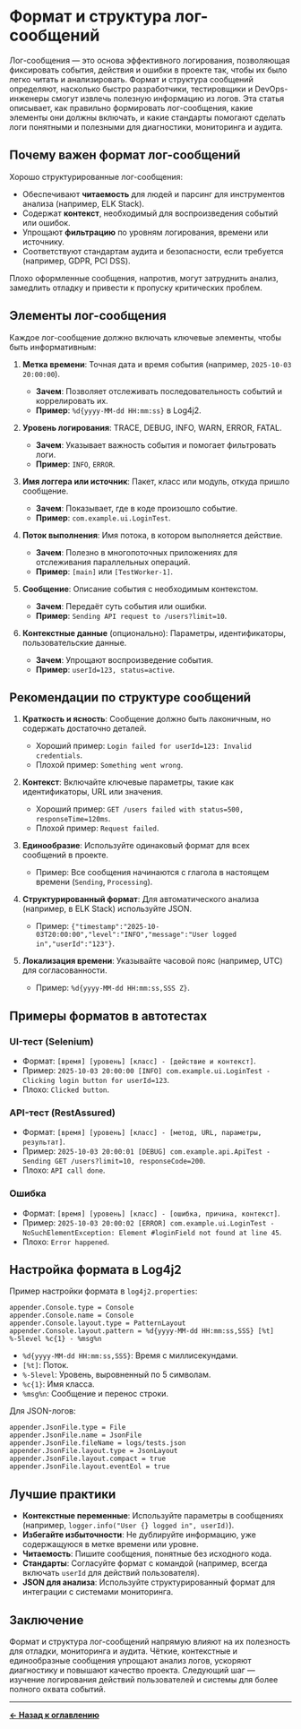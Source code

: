 # Формат и структура лог-сообщений

Лог-сообщения — это основа эффективного логирования, позволяющая фиксировать события, действия и ошибки в проекте так, чтобы их было легко читать и анализировать. Формат и структура сообщений определяют, насколько быстро разработчики, тестировщики и DevOps-инженеры смогут извлечь полезную информацию из логов. Эта статья описывает, как правильно формировать лог-сообщения, какие элементы они должны включать, и какие стандарты помогают сделать логи понятными и полезными для диагностики, мониторинга и аудита.

## Почему важен формат лог-сообщений

Хорошо структурированные лог-сообщения:
- Обеспечивают **читаемость** для людей и парсинг для инструментов анализа (например, ELK Stack).
- Содержат **контекст**, необходимый для воспроизведения событий или ошибок.
- Упрощают **фильтрацию** по уровням логирования, времени или источнику.
- Соответствуют стандартам аудита и безопасности, если требуется (например, GDPR, PCI DSS).

Плохо оформленные сообщения, напротив, могут затруднить анализ, замедлить отладку и привести к пропуску критических проблем.

## Элементы лог-сообщения

Каждое лог-сообщение должно включать ключевые элементы, чтобы быть информативным:

1. **Метка времени**: Точная дата и время события (например, `2025-10-03 20:00:00`).
    - **Зачем**: Позволяет отслеживать последовательность событий и коррелировать их.
    - **Пример**: `%d{yyyy-MM-dd HH:mm:ss}` в Log4j2.

2. **Уровень логирования**: TRACE, DEBUG, INFO, WARN, ERROR, FATAL.
    - **Зачем**: Указывает важность события и помогает фильтровать логи.
    - **Пример**: `INFO`, `ERROR`.

3. **Имя логгера или источник**: Пакет, класс или модуль, откуда пришло сообщение.
    - **Зачем**: Показывает, где в коде произошло событие.
    - **Пример**: `com.example.ui.LoginTest`.

4. **Поток выполнения**: Имя потока, в котором выполняется действие.
    - **Зачем**: Полезно в многопоточных приложениях для отслеживания параллельных операций.
    - **Пример**: `[main]` или `[TestWorker-1]`.

5. **Сообщение**: Описание события с необходимым контекстом.
    - **Зачем**: Передаёт суть события или ошибки.
    - **Пример**: `Sending API request to /users?limit=10`.

6. **Контекстные данные** (опционально): Параметры, идентификаторы, пользовательские данные.
    - **Зачем**: Упрощают воспроизведение события.
    - **Пример**: `userId=123, status=active`.

## Рекомендации по структуре сообщений

1. **Краткость и ясность**: Сообщение должно быть лаконичным, но содержать достаточно деталей.
    - Хороший пример: `Login failed for userId=123: Invalid credentials`.
    - Плохой пример: `Something went wrong`.

2. **Контекст**: Включайте ключевые параметры, такие как идентификаторы, URL или значения.
    - Хороший пример: `GET /users failed with status=500, responseTime=120ms`.
    - Плохой пример: `Request failed`.

3. **Единообразие**: Используйте одинаковый формат для всех сообщений в проекте.
    - Пример: Все сообщения начинаются с глагола в настоящем времени (`Sending`, `Processing`).

4. **Структурированный формат**: Для автоматического анализа (например, в ELK Stack) используйте JSON.
    - Пример: `{"timestamp":"2025-10-03T20:00:00","level":"INFO","message":"User logged in","userId":"123"}`.

5. **Локализация времени**: Указывайте часовой пояс (например, UTC) для согласованности.
    - Пример: `%d{yyyy-MM-dd HH:mm:ss,SSS Z}`.

## Примеры форматов в автотестах

### UI-тест (Selenium)
- Формат: `[время] [уровень] [класс] - [действие и контекст]`.
- Пример: `2025-10-03 20:00:00 [INFO] com.example.ui.LoginTest - Clicking login button for userId=123`.
- Плохо: `Clicked button`.

### API-тест (RestAssured)
- Формат: `[время] [уровень] [класс] - [метод, URL, параметры, результат]`.
- Пример: `2025-10-03 20:00:01 [DEBUG] com.example.api.ApiTest - Sending GET /users?limit=10, responseCode=200`.
- Плохо: `API call done`.

### Ошибка
- Формат: `[время] [уровень] [класс] - [ошибка, причина, контекст]`.
- Пример: `2025-10-03 20:00:02 [ERROR] com.example.ui.LoginTest - NoSuchElementException: Element #loginField not found at line 45`.
- Плохо: `Error happened`.

## Настройка формата в Log4j2

Пример настройки формата в `log4j2.properties`:
```properties
appender.Console.type = Console
appender.Console.name = Console
appender.Console.layout.type = PatternLayout
appender.Console.layout.pattern = %d{yyyy-MM-dd HH:mm:ss,SSS} [%t] %-5level %c{1} - %msg%n
```

- `%d{yyyy-MM-dd HH:mm:ss,SSS}`: Время с миллисекундами.
- `[%t]`: Поток.
- `%-5level`: Уровень, выровненный по 5 символам.
- `%c{1}`: Имя класса.
- `%msg%n`: Сообщение и перенос строки.

Для JSON-логов:
```properties
appender.JsonFile.type = File
appender.JsonFile.name = JsonFile
appender.JsonFile.fileName = logs/tests.json
appender.JsonFile.layout.type = JsonLayout
appender.JsonFile.layout.compact = true
appender.JsonFile.layout.eventEol = true
```

## Лучшие практики

- **Контекстные переменные**: Используйте параметры в сообщениях (например, `logger.info("User {} logged in", userId)`).
- **Избегайте избыточности**: Не дублируйте информацию, уже содержащуюся в метке времени или уровне.
- **Читаемость**: Пишите сообщения, понятные без исходного кода.
- **Стандарты**: Согласуйте формат с командой (например, всегда включать `userId` для действий пользователя).
- **JSON для анализа**: Используйте структурированный формат для интеграции с системами мониторинга.

## Заключение

Формат и структура лог-сообщений напрямую влияют на их полезность для отладки, мониторинга и аудита. Чёткие, контекстные и единообразные сообщения упрощают анализ логов, ускоряют диагностику и повышают качество проекта. Следующий шаг — изучение логирования действий пользователей и системы для более полного охвата событий.

---

[**← Назад к оглавлению**](../README.md)
